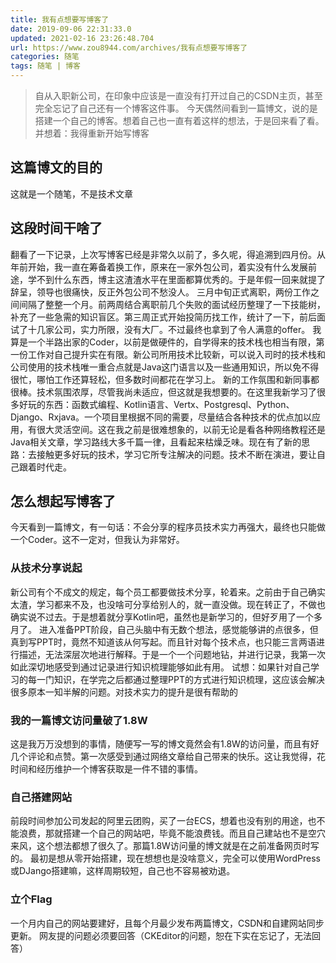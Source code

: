 ```yaml
---
title: 我有点想要写博客了
date: 2019-09-06 22:31:33.0
updated: 2021-02-16 23:26:48.704
url: https://www.zou8944.com/archives/我有点想要写博客了
categories: 随笔
tags: 随笔 | 博客
---
```



> 自从入职新公司，在印象中应该是一直没有打开过自己的CSDN主页，甚至完全忘记了自己还有一个博客这件事。
> 今天偶然间看到一篇博文，说的是搭建一个自己的博客。想着自己也一直有着这样的想法，于是回来看了看。并想着：我得重新开始写博客
<!-- more -->
## 这篇博文的目的
这就是一个随笔，不是技术文章
## 这段时间干啥了
翻看了一下记录，上次写博客已经是非常久以前了，多久呢，得追溯到四月份。从年前开始，我一直在筹备着换工作，原来在一家外包公司，着实没有什么发展前途，学不到什么东西，博主这渣渣水平在里面都算优秀的。于是年假一回来就提了辞呈，领导也很痛快，反正外包公司不愁没人。
三月中旬正式离职，两份工作之间间隔了整整一个月。前两周结合离职前几个失败的面试经历整理了一下技能树，补充了一些急需的知识盲区。第三周正式开始投简历找工作，统计了一下，前后面试了十几家公司，实力所限，没有大厂。不过最终也拿到了令人满意的offer。
我算是一个半路出家的Coder，以前是做硬件的，自学得来的技术栈也相当有限，第一份工作对自己提升实在有限。新公司所用技术比较新，可以说入司时的技术栈和公司使用的技术栈唯一重合点就是Java这门语言以及一些通用知识，所以免不得很忙，哪怕工作还算轻松，但多数时间都花在学习上。
新的工作氛围和新同事都很棒。技术氛围浓厚，尽管我尚未适应，但这就是我想要的。在这里我新学习了很多好玩的东西：函数式编程、Kotlin语言、Vertx、Postgresql、Python、Django、Rxjava。一个项目里根据不同的需要，尽量结合各种技术的优点加以应用，有很大灵活空间。这在我之前是很难想象的，以前无论是看各种网络教程还是Java相关文章，学习路线大多千篇一律，且看起来枯燥乏味。现在有了新的思路：去接触更多好玩的技术，学习它所专注解决的问题。技术不断在演进，要让自己跟着时代走。
## 怎么想起写博客了
今天看到一篇博文，有一句话：不会分享的程序员技术实力再强大，最终也只能做一个Coder。这不一定对，但我认为非常好。
### 从技术分享说起
新公司有个不成文的规定，每个员工都要做技术分享，轮着来。之前由于自己确实太渣，学习都来不及，也没啥可分享给别人的，就一直没做。现在转正了，不做也确实说不过去。于是想着就分享Kotlin吧，虽然也是新学习的，但好歹用了一个多月了。
进入准备PPT阶段，自己头脑中有无数个想法，感觉能够讲的点很多，但真到写PPT时，竟然不知道该从何写起。而且针对每个技术点，也只能三言两语进行描述，无法深层次地进行解释。于是一个一个问题地钻，并进行记录，我第一次如此深切地感受到通过记录进行知识梳理能够如此有用。
试想：如果针对自己学习的每一门知识，在学完之后都通过整理PPT的方式进行知识梳理，这应该会解决很多原本一知半解的问题。对技术实力的提升是很有帮助的
### 我的一篇博文访问量破了1.8W
这是我万万没想到的事情，随便写一写的博文竟然会有1.8W的访问量，而且有好几个评论和点赞。第一次感受到通过网络文章给自己带来的快乐。这让我觉得，花时间和经历维护一个博客获取是一件不错的事情。
### 自己搭建网站
前段时间参加公司发起的阿里云团购，买了一台ECS，想着也没有别的用途，也不能浪费，那就搭建一个自己的网站吧，毕竟不能浪费钱。而且自己建站也不是空穴来风，这个想法都想了很久了。那篇1.8W访问量的博文就是在之前准备网页时写的。
最初是想从零开始搭建，现在想想也是没啥意义，完全可以使用WordPress或DJango搭建嘛，这样周期较短，自己也不容易被劝退。
### 立个Flag
一个月内自己的网站要建好，且每个月最少发布两篇博文，CSDN和自建网站同步更新。
网友提的问题必须要回答（CKEditor的问题，恕在下实在忘记了，无法回答）
